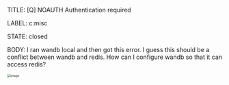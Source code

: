 TITLE:
[Q] NOAUTH Authentication required

LABEL:
c:misc

STATE:
closed

BODY:
I ran wandb local and then got this error. I guess this should be a conflict between wandb and redis. 
How can I configure wandb so that it can access redis?

<img src="https://user-images.githubusercontent.com/20432947/113084347-682f6280-9210-11eb-9647-704ec9bbbb41.png" alt="image" style="zoom:50%;" />


